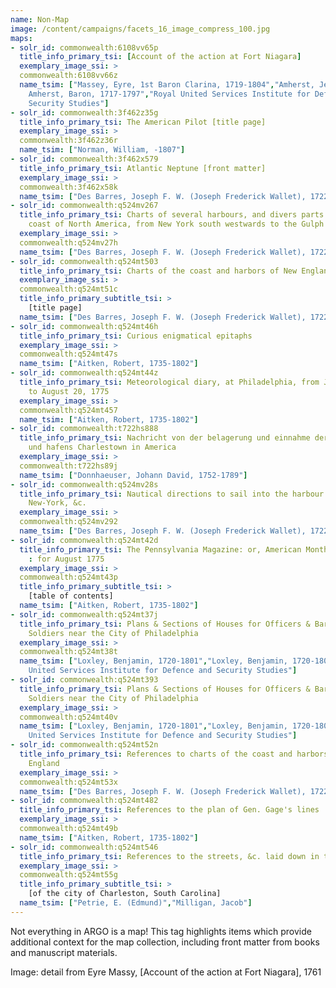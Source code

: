 ```yaml
---
name: Non-Map
image: /content/campaigns/facets_16_image_compress_100.jpg
maps:
- solr_id: commonwealth:6108vv65p
  title_info_primary_tsi: [Account of the action at Fort Niagara]
  exemplary_image_ssi: > 
  commonwealth:6108vv66z
  name_tsim: ["Massey, Eyre, 1st Baron Clarina, 1719-1804","Amherst, Jeffery
    Amherst, Baron, 1717-1797","Royal United Services Institute for Defence and
    Security Studies"]
- solr_id: commonwealth:3f462z35g
  title_info_primary_tsi: The American Pilot [title page]
  exemplary_image_ssi: > 
  commonwealth:3f462z36r
  name_tsim: ["Norman, William, -1807"]
- solr_id: commonwealth:3f462x579
  title_info_primary_tsi: Atlantic Neptune [front matter]
  exemplary_image_ssi: > 
  commonwealth:3f462x58k
  name_tsim: ["Des Barres, Joseph F. W. (Joseph Frederick Wallet), 1722-1824"]
- solr_id: commonwealth:q524mv267
  title_info_primary_tsi: Charts of several harbours, and divers parts of the
    coast of North America, from New York south westwards to the Gulph of Mexico
  exemplary_image_ssi: > 
  commonwealth:q524mv27h
  name_tsim: ["Des Barres, Joseph F. W. (Joseph Frederick Wallet), 1722-1824"]
- solr_id: commonwealth:q524mt503
  title_info_primary_tsi: Charts of the coast and harbors of New England
  exemplary_image_ssi: > 
  commonwealth:q524mt51c
  title_info_primary_subtitle_tsi: > 
    [title page]
  name_tsim: ["Des Barres, Joseph F. W. (Joseph Frederick Wallet), 1722-1824"]
- solr_id: commonwealth:q524mt46h
  title_info_primary_tsi: Curious enigmatical epitaphs
  exemplary_image_ssi: > 
  commonwealth:q524mt47s
  name_tsim: ["Aitken, Robert, 1735-1802"]
- solr_id: commonwealth:q524mt44z
  title_info_primary_tsi: Meteorological diary, at Philadelphia, from July 20,
    to August 20, 1775
  exemplary_image_ssi: > 
  commonwealth:q524mt457
  name_tsim: ["Aitken, Robert, 1735-1802"]
- solr_id: commonwealth:t722hs888
  title_info_primary_tsi: Nachricht von der belagerung und einnahme der stadt
    und hafens Charlestown in America
  exemplary_image_ssi: > 
  commonwealth:t722hs89j
  name_tsim: ["Donnhaeuser, Johann David, 1752-1789"]
- solr_id: commonwealth:q524mv28s
  title_info_primary_tsi: Nautical directions to sail into the harbour of
    New-York, &c.
  exemplary_image_ssi: > 
  commonwealth:q524mv292
  name_tsim: ["Des Barres, Joseph F. W. (Joseph Frederick Wallet), 1722-1824"]
- solr_id: commonwealth:q524mt42d
  title_info_primary_tsi: The Pennsylvania Magazine: or, American Monthly Museum
    : for August 1775
  exemplary_image_ssi: > 
  commonwealth:q524mt43p
  title_info_primary_subtitle_tsi: > 
    [table of contents]
  name_tsim: ["Aitken, Robert, 1735-1802"]
- solr_id: commonwealth:q524mt37j
  title_info_primary_tsi: Plans & Sections of Houses for Officers & Barracks for
    Soldiers near the City of Philadelphia
  exemplary_image_ssi: > 
  commonwealth:q524mt38t
  name_tsim: ["Loxley, Benjamin, 1720-1801","Loxley, Benjamin, 1720-1801","Royal
    United Services Institute for Defence and Security Studies"]
- solr_id: commonwealth:q524mt393
  title_info_primary_tsi: Plans & Sections of Houses for Officers & Barracks for
    Soldiers near the City of Philadelphia
  exemplary_image_ssi: > 
  commonwealth:q524mt40v
  name_tsim: ["Loxley, Benjamin, 1720-1801","Loxley, Benjamin, 1720-1801","Royal
    United Services Institute for Defence and Security Studies"]
- solr_id: commonwealth:q524mt52n
  title_info_primary_tsi: References to charts of the coast and harbors of New
    England
  exemplary_image_ssi: > 
  commonwealth:q524mt53x
  name_tsim: ["Des Barres, Joseph F. W. (Joseph Frederick Wallet), 1722-1824"]
- solr_id: commonwealth:q524mt482
  title_info_primary_tsi: References to the plan of Gen. Gage's lines
  exemplary_image_ssi: > 
  commonwealth:q524mt49b
  name_tsim: ["Aitken, Robert, 1735-1802"]
- solr_id: commonwealth:q524mt546
  title_info_primary_tsi: References to the streets, &c. laid down in the plan
  exemplary_image_ssi: > 
  commonwealth:q524mt55g
  title_info_primary_subtitle_tsi: > 
    [of the city of Charleston, South Carolina]
  name_tsim: ["Petrie, E. (Edmund)","Milligan, Jacob"]
---
```

Not everything in ARGO is a map! This tag highlights items which provide additional context for the map collection, including front matter from books and manuscript materials.

Image: detail from Eyre Massy, [Account of the action at Fort Niagara], 1761